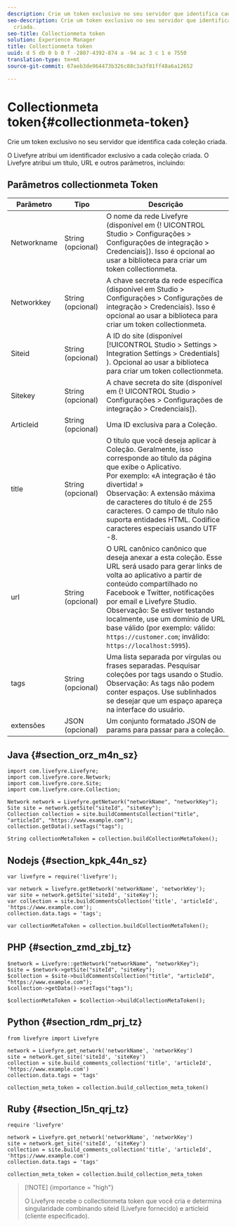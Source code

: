```yaml
---
description: Crie um token exclusivo no seu servidor que identifica cada coleção criada.
seo-description: Crie um token exclusivo no seu servidor que identifica cada coleção
  criada.
seo-title: Collectionmeta token
solution: Experience Manager
title: Collectionmeta token
uuid: d 5 db 0 b 0 f -2807-4392-874 a -94 ac 3 c 1 e 7550
translation-type: tm+mt
source-git-commit: 67aeb3de964473b326c88c3a3f81ff48a6a12652

---
```



# Collectionmeta token{#collectionmeta-token}

Crie um token exclusivo no seu servidor que identifica cada coleção criada.

O Livefyre atribui um identificador exclusivo a cada coleção criada. O Livefyre atribui um título, URL e outros parâmetros, incluindo:

## Parâmetros collectionmeta Token

| Parâmetro | Tipo | Descrição |
|--- |--- |--- |
| Networkname | String (opcional) | O nome da rede Livefyre (disponível em {! UICONTROL Studio > Configurações > Configurações de integração > Credenciais]). Isso é opcional ao usar a biblioteca para criar um token collectionmeta. |
| Networkkey | String (opcional) | A chave secreta da rede específica (disponível em Studio > Configurações > Configurações de integração > Credenciais). Isso é opcional ao usar a biblioteca para criar um token collectionmeta. |
| Siteid | String (opcional) | A ID do site (disponível [!UICONTROL Studio > Settings > Integration Settings > Credentials] ). Opcional ao usar a biblioteca para criar um token collectionmeta. |
| Sitekey | String (opcional) | A chave secreta do site (disponível em {! UICONTROL Studio > Configurações > Configurações de integração > Credenciais]). |
| Articleid | String (opcional) | Uma ID exclusiva para a Coleção. |
| title | String (opcional) | O título que você deseja aplicar à Coleção. Geralmente, isso corresponde ao título da página que exibe o Aplicativo. <br>Por exemplo: «A integração é tão divertida! » <br>Observação: A extensão máxima de caracteres do título é de 255 caracteres. O campo de título não suporta entidades HTML. Codifice caracteres especiais usando UTF -8. |
| url | String (opcional) | O URL canônico canônico que deseja anexar a esta coleção. Esse URL será usado para gerar links de volta ao aplicativo a partir de conteúdo compartilhado no Facebook e Twitter, notificações por email e Livefyre Studio. <br>Observação: Se estiver testando localmente, use um domínio de URL base válido (por exemplo: válido: `https://customer.com`; inválido: `https://localhost:5995`). |
| tags | String (opcional) | Uma lista separada por vírgulas ou frases separadas. Pesquisar coleções por tags usando o Studio. </br>Observação: As tags não podem conter espaços. Use sublinhados se desejar que um espaço apareça na interface do usuário. |
| extensões | JSON (opcional) | Um conjunto formatado JSON de params para passar para a coleção. |

## Java {#section_orz_m4n_sz}

```
import com.livefyre.Livefyre; 
import com.livefyre.core.Network; 
import com.livefyre.core.Site; 
import com.livefyre.core.Collection; 
  
Network network = Livefyre.getNetwork("networkName", "networkKey"); 
Site site = network.getSite("siteId", "siteKey"); 
Collection collection = site.buildCommentsCollection("title", "articleId", "https://www.example.com"); 
collection.getData().setTags("tags"); 
  
String collectionMetaToken = collection.buildCollectionMetaToken();
```

## Nodejs {#section_kpk_44n_sz}

```
var livefyre = require('livefyre'); 
  
var network = livefyre.getNetwork('networkName', 'networkKey'); 
var site = network.getSite('siteId', 'siteKey'); 
var collection = site.buildCommentsCollection('title', 'articleId', 'https://www.example.com'); 
collection.data.tags = 'tags'; 
  
var collectionMetaToken = collection.buildCollectionMetaToken(); 
```

## PHP {#section_zmd_zbj_tz}

```
$network = Livefyre::getNetwork("networkName", "networkKey"); 
$site = $network->getSite("siteId", "siteKey"); 
$collection = $site->buildCommentsCollection("title", "articleId", "https://www.example.com"); 
$collection->getData()->setTags("tags"); 
  
$collectionMetaToken = $collection->buildCollectionMetaToken();
```

## Python {#section_rdm_prj_tz}

```
from livefyre import Livefyre 
  
network = Livefyre.get_network('networkName', 'networkKey') 
site = network.get_site('siteId', 'siteKey') 
collection = site.build_comments_collection('title', 'articleId', 'https://www.example.com') 
collection.data.tags = 'tags' 
  
collection_meta_token = collection.build_collection_meta_token()
```

## Ruby {#section_l5n_qrj_tz}

```
require 'livefyre' 
  
network = Livefyre.get_network('networkName', 'networkKey') 
site = network.get_site('siteId', 'siteKey') 
collection = site.build_comments_collection('title', 'articleId', 'https://www.example.com') 
collection.data.tags = 'tags' 
  
collection_meta_token = collection.build_collection_meta_token 
```

>[!NOTE] {importance = "high"}
>
>O Livefyre recebe o collectionmeta token que você cria e determina singularidade combinando siteid (Livefyre fornecido) e articleid (cliente especificado).

